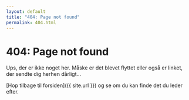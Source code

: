```yaml
---
layout: default
title: "404: Page not found"
permalink: 404.html
---
```


# 404: Page not found
Ups, der er ikke noget her. Måske er det blevet flyttet eller også er linket, der sendte dig herhen dårligt... 

[Hop tilbage til forsiden]({{ site.url }}) og se om du kan finde det du leder efter.